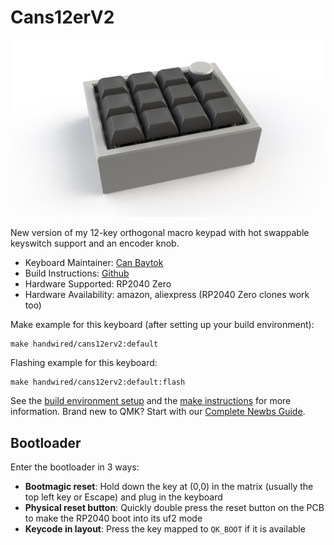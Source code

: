 # Cans12erV2
![Cans12erV2](https://raw.githubusercontent.com/canbaytok/Cans12erV2/refs/heads/main/assets/Cans12erV2.png)

New version of my 12-key orthogonal macro keypad with hot swappable keyswitch support and an encoder knob.

* Keyboard Maintainer: [Can Baytok](https://github.com/canbaytok)
* Build Instructions: [Github](https://github.com/canbaytok/Cans12erV2)
* Hardware Supported: RP2040 Zero
* Hardware Availability: amazon, aliexpress (RP2040 Zero clones work too)

Make example for this keyboard (after setting up your build environment):

    make handwired/cans12erv2:default

Flashing example for this keyboard:

    make handwired/cans12erv2:default:flash

See the [build environment setup](https://docs.qmk.fm/#/getting_started_build_tools) and the [make instructions](https://docs.qmk.fm/#/getting_started_make_guide) for more information. Brand new to QMK? Start with our [Complete Newbs Guide](https://docs.qmk.fm/#/newbs).

## Bootloader

Enter the bootloader in 3 ways:

* **Bootmagic reset**: Hold down the key at (0,0) in the matrix (usually the top left key or Escape) and plug in the keyboard
* **Physical reset button**: Quickly double press the reset button on the PCB to make the RP2040 boot into its uf2 mode
* **Keycode in layout**: Press the key mapped to `QK_BOOT` if it is available